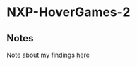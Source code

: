 # NXP-HoverGames-2


## Notes
Note about my findings [here](https://github.com/mcelhennyi/NXP-HoverGames-2/blob/master/NOTES.md)
